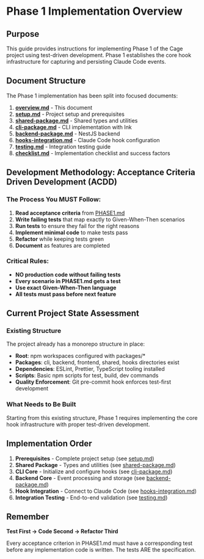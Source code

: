 # Phase 1 Implementation Overview

## Purpose

This guide provides instructions for implementing Phase 1 of the Cage project using test-driven development. Phase 1 establishes the core hook infrastructure for capturing and persisting Claude Code events.

## Document Structure

The Phase 1 implementation has been split into focused documents:

1. **[overview.md](overview.md)** - This document
2. **[setup.md](setup.md)** - Project setup and prerequisites
3. **[shared-package.md](shared-package.md)** - Shared types and utilities
4. **[cli-package.md](cli-package.md)** - CLI implementation with Ink
5. **[backend-package.md](backend-package.md)** - NestJS backend
6. **[hooks-integration.md](hooks-integration.md)** - Claude Code hook configuration
7. **[testing.md](testing.md)** - Integration testing guide
8. **[checklist.md](checklist.md)** - Implementation checklist and success factors

## Development Methodology: Acceptance Criteria Driven Development (ACDD)

### The Process You MUST Follow:

1. **Read acceptance criteria** from [PHASE1.md](../../PHASE1.md)
2. **Write failing tests** that map exactly to Given-When-Then scenarios
3. **Run tests** to ensure they fail for the right reasons
4. **Implement minimal code** to make tests pass
5. **Refactor** while keeping tests green
6. **Document** as features are completed

### Critical Rules:

- **NO production code without failing tests**
- **Every scenario in PHASE1.md gets a test**
- **Use exact Given-When-Then language**
- **All tests must pass before next feature**

## Current Project State Assessment

### Existing Structure

The project already has a monorepo structure in place:

- **Root**: npm workspaces configured with packages/\*
- **Packages**: cli, backend, frontend, shared, hooks directories exist
- **Dependencies**: ESLint, Prettier, TypeScript tooling installed
- **Scripts**: Basic npm scripts for test, build, dev commands
- **Quality Enforcement**: Git pre-commit hook enforces test-first development

### What Needs to Be Built

Starting from this existing structure, Phase 1 requires implementing the core hook infrastructure with proper test-driven development.

## Implementation Order

1. **Prerequisites** - Complete project setup (see [setup.md](setup.md))
2. **Shared Package** - Types and utilities (see [shared-package.md](shared-package.md))
3. **CLI Core** - Initialize and configure hooks (see [cli-package.md](cli-package.md))
4. **Backend Core** - Event processing and storage (see [backend-package.md](backend-package.md))
5. **Hook Integration** - Connect to Claude Code (see [hooks-integration.md](hooks-integration.md))
6. **Integration Testing** - End-to-end validation (see [testing.md](testing.md))

## Remember

**Test First → Code Second → Refactor Third**

Every acceptance criterion in PHASE1.md must have a corresponding test before any implementation code is written. The tests ARE the specification.
